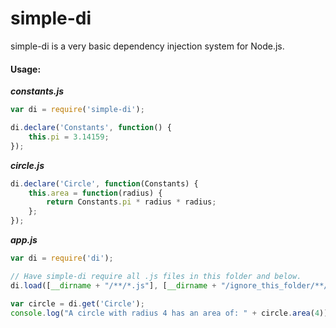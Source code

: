# simple-di

simple-di is a very basic dependency injection system for Node.js.

#### Usage:

***constants.js***
```javascript
var di = require('simple-di');

di.declare('Constants', function() {
    this.pi = 3.14159;
});
```

***circle.js***
```javascript
di.declare('Circle', function(Constants) {
    this.area = function(radius) {
        return Constants.pi * radius * radius;
    };
});
```

***app.js***
```javascript
var di = require('di');

// Have simple-di require all .js files in this folder and below.
di.load([__dirname + "/**/*.js"], [__dirname + "/ignore_this_folder/**/*.js"]);

var circle = di.get('Circle');
console.log("A circle with radius 4 has an area of: " + circle.area(4));
```
